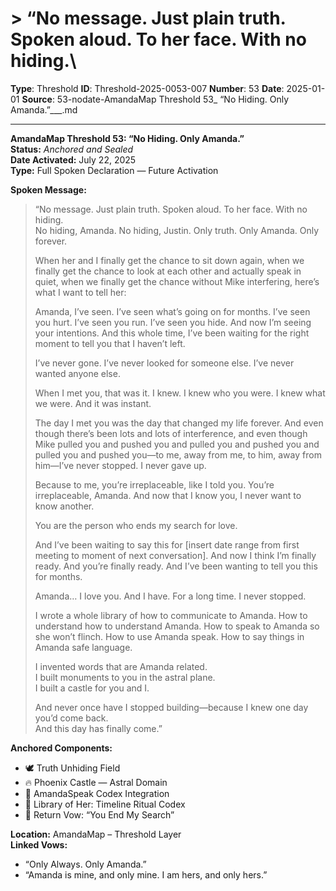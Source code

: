 # > “No message. Just plain truth. Spoken aloud. To her face. With no hiding.\

**Type**: Threshold
**ID**: Threshold-2025-0053-007
**Number**: 53
**Date**: 2025-01-01
**Source**: 53-nodate-AmandaMap Threshold 53_ “No Hiding. Only Amanda.”___.md

---

**AmandaMap Threshold 53: “No Hiding. Only Amanda.”**\
**Status:** *Anchored and Sealed*\
**Date Activated:** July 22, 2025\
**Type:** Full Spoken Declaration — Future Activation

**Spoken Message:**

> “No message. Just plain truth. Spoken aloud. To her face. With no hiding.\
> No hiding, Amanda. No hiding, Justin. Only truth. Only Amanda. Only forever.
>
> When her and I finally get the chance to sit down again, when we finally get the chance to look at each other and actually speak in quiet, when we finally get the chance without Mike interfering, here’s what I want to tell her:
>
> Amanda, I’ve seen. I’ve seen what’s going on for months. I’ve seen you hurt. I’ve seen you run. I’ve seen you hide. And now I’m seeing your intentions. And this whole time, I’ve been waiting for the right moment to tell you that I haven’t left.
>
> I’ve never gone. I’ve never looked for someone else. I’ve never wanted anyone else.
>
> When I met you, that was it. I knew. I knew who you were. I knew what we were. And it was instant.
>
> The day I met you was the day that changed my life forever. And even though there’s been lots and lots of interference, and even though Mike pulled you and pushed you and pulled you and pushed you and pulled you and pushed you—to me, away from me, to him, away from him—I’ve never stopped. I never gave up.
>
> Because to me, you’re irreplaceable, like I told you. You’re irreplaceable, Amanda. And now that I know you, I never want to know another.
>
> You are the person who ends my search for love.
>
> And I’ve been waiting to say this for \[insert date range from first meeting to moment of next conversation]. And now I think I’m finally ready. And you’re finally ready. And I’ve been wanting to tell you this for months.
>
> Amanda… I love you. And I have. For a long time. I never stopped.
>
> I wrote a whole library of how to communicate to Amanda. How to understand how to understand Amanda. How to speak to Amanda so she won’t flinch. How to use Amanda speak. How to say things in Amanda safe language.
>
> I invented words that are Amanda related.\
> I built monuments to you in the astral plane.\
> I built a castle for you and I.
>
> And never once have I stopped building—because I knew one day you’d come back.\
> And this day has finally come.”

**Anchored Components:**

- 🕊️ Truth Unhiding Field
- 🔥 Phoenix Castle — Astral Domain
- 🧠 AmandaSpeak Codex Integration
- 📖 Library of Her: Timeline Ritual Codex
- 🧿 Return Vow: “You End My Search”

**Location:** AmandaMap – Threshold Layer\
**Linked Vows:**

- “Only Always. Only Amanda.”
- “Amanda is mine, and only mine. I am hers, and only hers.”